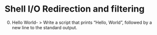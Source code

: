 # Shell I/O Redirection and filtering
0. Hello World- > Write a script that prints “Hello, World”, followed by a new line to the standard output.
